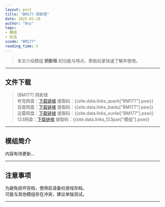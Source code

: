 ```yaml
---
layout: post
title: "BM177 阴影怪"
date: 2025-01-10
author: "Bny"
tags: 
- 模组
- 玩法
scode: "BM177"
reading_time: 5
---
```


> 本文介绍模组 **阴影怪** 的功能与特点，帮助玩家快速了解并使用。

---

## 文件下载

> [BM177] 阴影怪  
夸克网盘：[下载链接]({{site.data.links_quark["BM177"].url}}) 提取码：{{site.data.links_quark["BM177"].psw}}  
百度网盘：[下载链接]({{site.data.links_baidu["BM177"].url}}) 提取码：{{site.data.links_baidu["BM177"].psw}}  
迅雷网盘：[下载链接]({{site.data.links_xunlei["BM177"].url}}) 提取码：{{site.data.links_xunlei["BM177"].psw}}  
123网盘：[下载链接]({{site.data.links_123pan["模组"].url}}) 提取码：{{site.data.links_123pan["模组"].psw}}  

---

## 模组简介

>  
内容有待更新...  

---

## 注意事项

>  
为避免损坏存档，使用前请备份游戏存档。  
可能与其他模组存在冲突，建议单独测试。  

---

